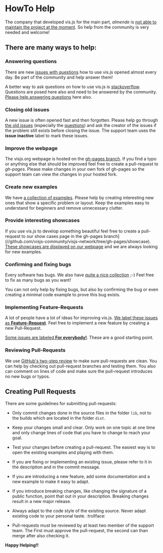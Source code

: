 # HowTo Help

The company that developed vis.js for the main part, _almende_ is [not able to maintain the project at the moment](./we_need_help.md). So help from the community is very needed and welcome!

## There are many ways to help:

### Answering questions

There are new [issues with questions](//github.com/visjs-community/visjs-network/issues?q=is%3Aissue+is%3Aopen+label%3AQuestion+sort%3Acreated-desc) how to use vis.js opened almost every day. Be part of the community and help answer them!

A better way to ask questions on how to use vis.js is [stackoverflow](https://stackoverflow.com/tags/vis.js). Questions are posed here also and need to be answered by the community. [Please help answering questions](https://stackoverflow.com/tags/vis.js) here also.

### Closing old issues

A new issue is often opened fast and then forgotten. Please help go through [the old issues](//github.com/visjs-community/visjs-network/issues?q=is%3Aissue+is%3Aopen+sort%3Acreated-asc) (especially the [questions](//github.com/visjs-community/visjs-network/issues?q=is%3Aissue+is%3Aopen+sort%3Acreated-asc+label%3AQuestion)) and ask the creator of the issues if the problem still exists before closing the issue. The support team uses the **issue inactive** label to mark these issues.

### Improve the webpage

The visjs.org webpage is hosted on the [gh-pages branch](//github.com/visjs-community/visjs-network/tree/gh-pages). If you find a typo or anything else that should be improved feel free to create a pull-request to _gh-pages_. Please make changes in your own fork of gh-pages so the support team can view the changes in your hosted fork.

### Create new examples

We have [a collection of examples](//github.com/visjs-community/visjs-network/tree/master/examples). Please help by creating interesting new ones that show a specific problem or layout. Keep the examples easy to understand for beginners and remove unnecessary clutter.

### Provide interesting showcases

If you use vis.js to develop something beautiful feel free to create a pull-request to our show cases page in the gh-pages branch](//github.com/visjs-community/visjs-network/tree/gh-pages/showcase). [These showcases are displayed on our webpage](http://visjs.org/showcase/index.html) and we are always looking for new examples.

### Confirming and fixing bugs

Every software has bugs. We also have [quite a nice collection](https://github.com/visjs-community/visjs-network/issues?q=is%3Aissue+is%3Aopen+label%3ABug+sort%3Areactions-%2B1-desc) ;-)
Feel free to fix as many bugs as you want!

You can not only help by fixing bugs, but also by confirming the bug or even creating a minimal code example to prove this bug exists.

### Implementing Feature-Requests

A lot of people have a lot of ideas for improving vis.js. [We label these issues as **Feature-Request**](https://github.com/visjs-community/visjs-network/labels/Feature-Request). Feel free to implement a new feature by creating a new Pull-Request.

[Some issues are labeled **For everybody!**](//github.com/visjs-community/visjs-network/issues?q=is%3Aissue+is%3Aopen+label%3A%22For+everyone%21%22+sort%3Areactions-%2B1-desc). These are a good starting point.

### Reviewing Pull-Requests

We use [GitHub's two-step review](//help.github.com/articles/about-pull-request-reviews/) to make sure pull-requests are clean. You can help by checking out pull-request branches and testing them. You also can comment on lines of code and make sure the pull-request introduces no new bugs or typos.

## Creating Pull Requests

There are some guidelines for submitting pull-requests:

- Only commit changes done in the source files in the folder `lib`, not to the builds
  which are located in the folder `dist`.

- Keep your changes small and clear. Only work on one topic at one time and only change lines of code that you have to change to reach your goal.

- Test your changes before creating a pull-request. The easiest way is to open the existing examples and playing with them.

- If you are fixing or implementing an existing issue, please refer to it in the description and in the commit message.

- If you are introducing a new feature, add some documentation and a new example to make it easy to adapt.

- If you introduce breaking changes, like changing the signature of a public function, point that out in your description. Breaking changes result in a new major release.

- Always adapt to the code style of the existing source. Never adapt existing code to your personal taste. :trollface:

- Pull-requests must be reviewed by at least two member of the support team. The First must approve the pull-request, the second can than merge after also checking it.

**Happy Helping!!**

